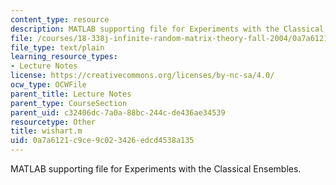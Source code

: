 ```yaml
---
content_type: resource
description: MATLAB supporting file for Experiments with the Classical Ensembles.
file: /courses/18-338j-infinite-random-matrix-theory-fall-2004/0a7a6121c9ce9c023426edcd4538a135_wishart.m
file_type: text/plain
learning_resource_types:
- Lecture Notes
license: https://creativecommons.org/licenses/by-nc-sa/4.0/
ocw_type: OCWFile
parent_title: Lecture Notes
parent_type: CourseSection
parent_uid: c32406dc-7a0a-88bc-244c-de436ae34539
resourcetype: Other
title: wishart.m
uid: 0a7a6121-c9ce-9c02-3426-edcd4538a135
---
```

MATLAB supporting file for Experiments with the Classical Ensembles.